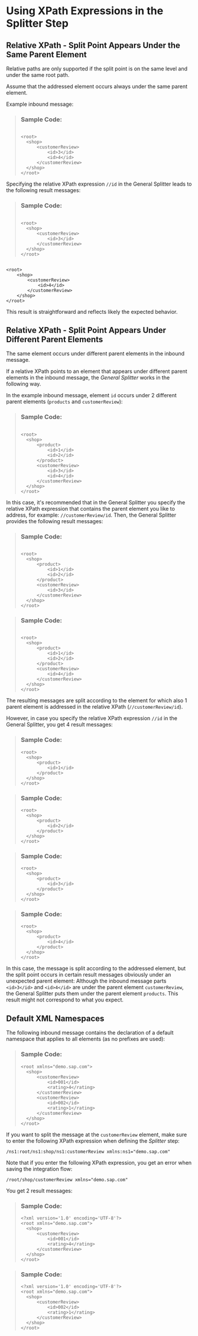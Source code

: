 <!-- loioc6e63f1397c74dceb1153ff580268031 -->

# Using XPath Expressions in the Splitter Step



<a name="loioc6e63f1397c74dceb1153ff580268031__section_l23_vjn_gkb"/>

## Relative XPath - Split Point Appears Under the Same Parent Element

Relative paths are only supported if the split point is on the same level and under the same root path.

Assume that the addressed element occurs always under the same parent element.

Example inbound message:

> ### Sample Code:  
> ```
> 
> <root>
> 	<shop>
> 		<customerReview>
> 			<id>3</id>
> 			<id>4</id>
> 		</customerReview>
> 	</shop>
> </root>
> 
> ```

Specifying the relative XPath expression `//id` in the General Splitter leads to the following result messages:

> ### Sample Code:  
> ```
> 
> <root>
> 	<shop>
> 		<customerReview>
> 			<id>3</id>
> 		</customerReview>
> 	</shop>
> </root>
> 
> ```

```

<root>
	<shop>
		<customerReview>
			<id>4</id>
		</customerReview>
	</shop>
</root>

```

This result is straightforward and reflects likely the expected behavior.



<a name="loioc6e63f1397c74dceb1153ff580268031__section_e5m_1kn_gkb"/>

## Relative XPath - Split Point Appears Under Different Parent Elements

The same element occurs under different parent elements in the inbound message.

If a relative XPath points to an element that appears under different parent elements in the inbound message, the *General Splitter* works in the following way.

In the example inbound message, element `id` occurs under 2 different parent elements \(`products` and `customerReview`\):

> ### Sample Code:  
> ```
> 
> <root>
> 	<shop>
> 		<product>
> 			<id>1</id>
> 			<id>2</id>
> 		</product>
> 		<customerReview>
> 			<id>3</id>
> 			<id>4</id>
> 		</customerReview>
> 	</shop>
> </root>
> 
> ```

In this case, it's recommended that in the General Splitter you specify the relative XPath expression that contains the parent element you like to address, for example: `//customerReview/id`. Then, the General Splitter provides the following result messages:

> ### Sample Code:  
> ```
> 
> <root>
> 	<shop>
> 		<product>
> 			<id>1</id>
> 			<id>2</id>
> 		</product>
> 		<customerReview>
> 			<id>3</id>
> 		</customerReview>
> 	</shop>
> </root>
> 
> ```

> ### Sample Code:  
> ```
> 
> <root>
> 	<shop>
> 		<product>
> 			<id>1</id>
> 			<id>2</id>
> 		</product>
> 		<customerReview>
> 			<id>4</id>
> 		</customerReview>
> 	</shop>
> </root>
> 
> ```

The resulting messages are split according to the element for which also 1 parent element is addressed in the relative XPath \(`//customerReview/id`\).

However, in case you specify the relative XPath expression `//id` in the General Splitter, you get 4 result messages:

> ### Sample Code:  
> ```
> <root>
> 	<shop>
> 		<product>
> 			<id>1</id>
> 		</product>
> 	</shop>
> </root>
> ```

> ### Sample Code:  
> ```
> <root>
> 	<shop>
> 		<product>
> 			<id>2</id>
> 		</product>
> 	</shop>
> </root>
> ```

> ### Sample Code:  
> ```
> <root>
> 	<shop>
> 		<product>
> 			<id>3</id>
> 		</product>
> 	</shop>
> </root>
> ```

> ### Sample Code:  
> ```
> <root>
> 	<shop>
> 		<product>
> 			<id>4</id>
> 		</product>
> 	</shop>
> </root>
> ```

In this case, the message is split according to the addressed element, but the split point occurs in certain result messages obviously under an unexpected parent element: Although the inbound message parts `<id>3</id>` and `<id>4</id>` are under the parent element `customerReview`, the General Splitter puts them under the parent element `products`. This result might not correspond to what you expect.



<a name="loioc6e63f1397c74dceb1153ff580268031__section_y1y_nh2_fqb"/>

## Default XML Namespaces

The following inbound message contains the declaration of a default namespace that applies to all elements \(as no prefixes are used\):

> ### Sample Code:  
> ```
> <root xmlns="demo.sap.com">
> 	<shop>
> 		<customerReview>
> 			<id>001</id>
> 			<rating>4</rating>
> 		</customerReview>
> 		<customerReview>
> 			<id>002</id>
> 			<rating>1</rating>
> 		</customerReview>
> 	</shop>
> </root>
> 
> ```

If you want to split the message at the `customerReview` element, make sure to enter the following XPath expression when defining the *Splitter* step:

`/ns1:root/ns1:shop/ns1:customerReview xmlns:ns1="demo.sap.com"`

Note that if you enter the following XPath expression, you get an error when saving the integration flow:

`/root/shop/customerReview xmlns="demo.sap.com"`

You get 2 result messages:

> ### Sample Code:  
> ```
> <?xml version='1.0' encoding='UTF-8'?>
> <root xmlns="demo.sap.com">
> 	<shop>
> 		<customerReview>
> 			<id>001</id>
> 			<rating>4</rating>
> 		</customerReview>
> 	</shop>
> </root>
> ```

> ### Sample Code:  
> ```
> <?xml version='1.0' encoding='UTF-8'?>
> <root xmlns="demo.sap.com">
> 	<shop>
> 		<customerReview>
> 			<id>002</id>
> 			<rating>1</rating>
> 		</customerReview>
> 	</shop>
> </root>
> ```

